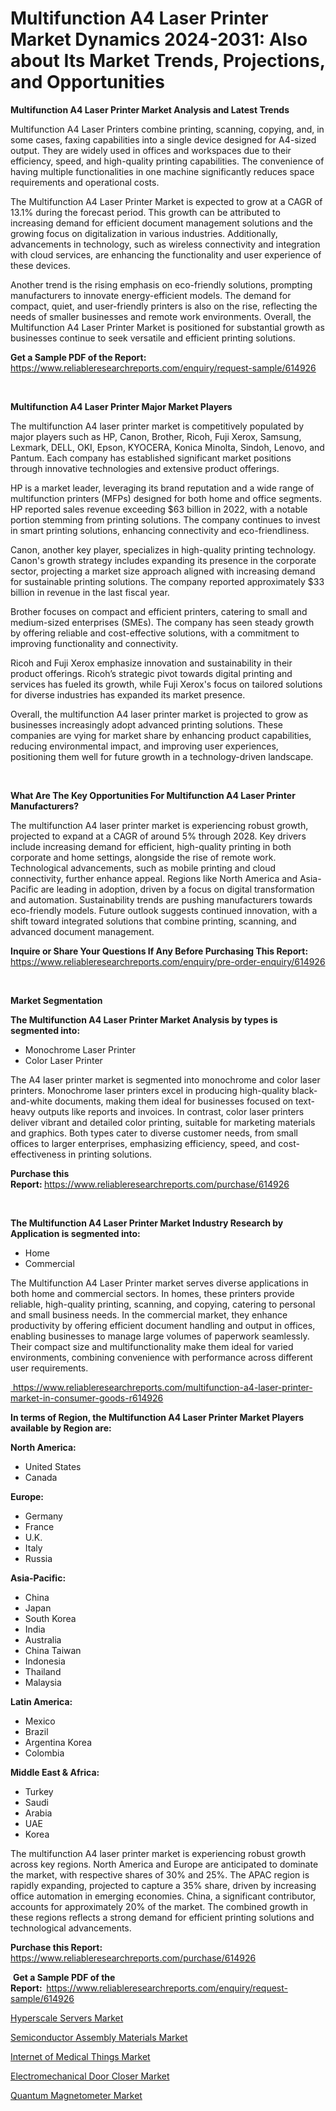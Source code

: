 <p><h1>Multifunction A4 Laser Printer Market Dynamics 2024-2031: Also about Its Market Trends, Projections, and Opportunities</h1></p><p><strong>Multifunction A4 Laser Printer Market Analysis and Latest Trends</strong></p>
<p><p>Multifunction A4 Laser Printers combine printing, scanning, copying, and, in some cases, faxing capabilities into a single device designed for A4-sized output. They are widely used in offices and workspaces due to their efficiency, speed, and high-quality printing capabilities. The convenience of having multiple functionalities in one machine significantly reduces space requirements and operational costs.</p><p>The Multifunction A4 Laser Printer Market is expected to grow at a CAGR of 13.1% during the forecast period. This growth can be attributed to increasing demand for efficient document management solutions and the growing focus on digitalization in various industries. Additionally, advancements in technology, such as wireless connectivity and integration with cloud services, are enhancing the functionality and user experience of these devices. </p><p>Another trend is the rising emphasis on eco-friendly solutions, prompting manufacturers to innovate energy-efficient models. The demand for compact, quiet, and user-friendly printers is also on the rise, reflecting the needs of smaller businesses and remote work environments. Overall, the Multifunction A4 Laser Printer Market is positioned for substantial growth as businesses continue to seek versatile and efficient printing solutions.</p></p>
<p><strong>Get a Sample PDF of the Report:&nbsp;</strong> <a href="https://www.reliableresearchreports.com/enquiry/request-sample/614926?utm_campaign=1677&utm_medium=2&utm_source=Github&utm_content=ia&utm_term=18102024&utm_id=multifunction-a4-laser-printer">https://www.reliableresearchreports.com/enquiry/request-sample/614926</a></p>
<p>&nbsp;</p>
<p><strong>Multifunction A4 Laser Printer Major Market Players</strong></p>
<p><p>The multifunction A4 laser printer market is competitively populated by major players such as HP, Canon, Brother, Ricoh, Fuji Xerox, Samsung, Lexmark, DELL, OKI, Epson, KYOCERA, Konica Minolta, Sindoh, Lenovo, and Pantum. Each company has established significant market positions through innovative technologies and extensive product offerings.</p><p>HP is a market leader, leveraging its brand reputation and a wide range of multifunction printers (MFPs) designed for both home and office segments. HP reported sales revenue exceeding $63 billion in 2022, with a notable portion stemming from printing solutions. The company continues to invest in smart printing solutions, enhancing connectivity and eco-friendliness.</p><p>Canon, another key player, specializes in high-quality printing technology. Canon's growth strategy includes expanding its presence in the corporate sector, projecting a market size approach aligned with increasing demand for sustainable printing solutions. The company reported approximately $33 billion in revenue in the last fiscal year.</p><p>Brother focuses on compact and efficient printers, catering to small and medium-sized enterprises (SMEs). The company has seen steady growth by offering reliable and cost-effective solutions, with a commitment to improving functionality and connectivity.</p><p>Ricoh and Fuji Xerox emphasize innovation and sustainability in their product offerings. Ricoh’s strategic pivot towards digital printing and services has fueled its growth, while Fuji Xerox's focus on tailored solutions for diverse industries has expanded its market presence.</p><p>Overall, the multifunction A4 laser printer market is projected to grow as businesses increasingly adopt advanced printing solutions. These companies are vying for market share by enhancing product capabilities, reducing environmental impact, and improving user experiences, positioning them well for future growth in a technology-driven landscape.</p></p>
<p>&nbsp;</p>
<p><strong>What Are The Key Opportunities For Multifunction A4 Laser Printer Manufacturers?</strong></p>
<p><p>The multifunction A4 laser printer market is experiencing robust growth, projected to expand at a CAGR of around 5% through 2028. Key drivers include increasing demand for efficient, high-quality printing in both corporate and home settings, alongside the rise of remote work. Technological advancements, such as mobile printing and cloud connectivity, further enhance appeal. Regions like North America and Asia-Pacific are leading in adoption, driven by a focus on digital transformation and automation. Sustainability trends are pushing manufacturers towards eco-friendly models. Future outlook suggests continued innovation, with a shift toward integrated solutions that combine printing, scanning, and advanced document management.</p></p>
<p><strong>Inquire or Share Your Questions If Any Before Purchasing This Report:</strong> <a href="https://www.reliableresearchreports.com/enquiry/pre-order-enquiry/614926?utm_campaign=1677&utm_medium=2&utm_source=Github&utm_content=ia&utm_term=18102024&utm_id=multifunction-a4-laser-printer">https://www.reliableresearchreports.com/enquiry/pre-order-enquiry/614926</a></p>
<p>&nbsp;</p>
<p><strong>Market Segmentation</strong></p>
<p><strong>The Multifunction A4 Laser Printer Market Analysis by types is segmented into:</strong></p>
<p><ul><li>Monochrome Laser Printer</li><li>Color Laser Printer</li></ul></p>
<p><p>The A4 laser printer market is segmented into monochrome and color laser printers. Monochrome laser printers excel in producing high-quality black-and-white documents, making them ideal for businesses focused on text-heavy outputs like reports and invoices. In contrast, color laser printers deliver vibrant and detailed color printing, suitable for marketing materials and graphics. Both types cater to diverse customer needs, from small offices to larger enterprises, emphasizing efficiency, speed, and cost-effectiveness in printing solutions.</p></p>
<p><strong>Purchase this Report:&nbsp;</strong><a href="https://www.reliableresearchreports.com/purchase/614926?utm_campaign=1677&utm_medium=2&utm_source=Github&utm_content=ia&utm_term=18102024&utm_id=multifunction-a4-laser-printer">https://www.reliableresearchreports.com/purchase/614926</a></p>
<p>&nbsp;</p>
<p><strong>The Multifunction A4 Laser Printer Market Industry Research by Application is segmented into:</strong></p>
<p><ul><li>Home</li><li>Commercial</li></ul></p>
<p><p>The Multifunction A4 Laser Printer market serves diverse applications in both home and commercial sectors. In homes, these printers provide reliable, high-quality printing, scanning, and copying, catering to personal and small business needs. In the commercial market, they enhance productivity by offering efficient document handling and output in offices, enabling businesses to manage large volumes of paperwork seamlessly. Their compact size and multifunctionality make them ideal for varied environments, combining convenience with performance across different user requirements.</p></p>
<p><a href="https://www.reliableresearchreports.com/multifunction-a4-laser-printer-market-in-consumer-goods-r614926?utm_campaign=1677&utm_medium=2&utm_source=Github&utm_content=ia&utm_term=18102024&utm_id=multifunction-a4-laser-printer">&nbsp;https://www.reliableresearchreports.com/multifunction-a4-laser-printer-market-in-consumer-goods-r614926</a></p>
<p><strong>In terms of Region, the Multifunction A4 Laser Printer Market Players available by Region are:</strong></p>
<p>
    <p> <strong> North America: </strong>
        <ul>
            <li>United States</li>
            <li>Canada</li>
        </ul>
        </p> 
    <p> <strong> Europe: </strong>
        <ul>
            <li>Germany</li>
            <li>France</li>
            <li>U.K.</li>
            <li>Italy</li>
            <li>Russia</li>
        </ul>
        </p> 
    <p> <strong> Asia-Pacific: </strong>
        <ul>
            <li>China</li>
            <li>Japan</li>
            <li>South Korea</li>
            <li>India</li>
            <li>Australia</li>
            <li>China Taiwan</li>
            <li>Indonesia</li>
            <li>Thailand</li>
            <li>Malaysia</li>
        </ul>
        </p> 
    <p> <strong> Latin America: </strong>
        <ul>
            <li>Mexico</li>
            <li>Brazil</li>
            <li>Argentina Korea</li>
            <li>Colombia</li>
        </ul>
        </p> 
    <p> <strong> Middle East & Africa: </strong>
        <ul>
            <li>Turkey</li>
            <li>Saudi</li>
            <li>Arabia</li>
            <li>UAE</li>
            <li>Korea</li>
        </ul>
    </p>
    </p>
<p><p>The multifunction A4 laser printer market is experiencing robust growth across key regions. North America and Europe are anticipated to dominate the market, with respective shares of 30% and 25%. The APAC region is rapidly expanding, projected to capture a 35% share, driven by increasing office automation in emerging economies. China, a significant contributor, accounts for approximately 20% of the market. The combined growth in these regions reflects a strong demand for efficient printing solutions and technological advancements.</p></p>
<p><strong>Purchase this Report: </strong><a href="https://www.reliableresearchreports.com/purchase/614926?utm_campaign=1677&utm_medium=2&utm_source=Github&utm_content=ia&utm_term=18102024&utm_id=multifunction-a4-laser-printer">https://www.reliableresearchreports.com/purchase/614926</a></p>
<p>&nbsp;<strong>Get a Sample PDF of the Report:&nbsp;&nbsp;</strong><a href="https://www.reliableresearchreports.com/enquiry/request-sample/614926?utm_campaign=1677&utm_medium=2&utm_source=Github&utm_content=ia&utm_term=18102024&utm_id=multifunction-a4-laser-printer">https://www.reliableresearchreports.com/enquiry/request-sample/614926</a></p>
<p><strong></strong></p>
<p><p><a href="https://github.com/SanjidaKhan901/Market-Research-Report-List-1/blob/main/hyperscale-servers-market.md?utm_campaign=1677&utm_medium=2&utm_source=Github&utm_content=ia&utm_term=18102024&utm_id=multifunction-a4-laser-printer">Hyperscale Servers Market</a></p><p><a href="https://www.linkedin.com/pulse/semiconductor-assembly-materials-market-innovations-trends-5pm0f?utm_campaign=1677&utm_medium=2&utm_source=Github&utm_content=ia&utm_term=18102024&utm_id=multifunction-a4-laser-printer">Semiconductor Assembly Materials Market</a></p><p><a href="https://www.linkedin.com/pulse/internet-medical-things-market-opportunities-emerging-global-l73df?utm_campaign=1677&utm_medium=2&utm_source=Github&utm_content=ia&utm_term=18102024&utm_id=multifunction-a4-laser-printer">Internet of Medical Things Market</a></p><p><a href="https://www.linkedin.com/pulse/sustainability-trends-electromechanical-door-closer-industry-ef8vf?utm_campaign=1677&utm_medium=2&utm_source=Github&utm_content=ia&utm_term=18102024&utm_id=multifunction-a4-laser-printer">Electromechanical Door Closer Market</a></p><p><a href="https://www.linkedin.com/pulse/quantum-magnetometer-industry-insights-report-analyzing-market-wklpc?utm_campaign=1677&utm_medium=2&utm_source=Github&utm_content=ia&utm_term=18102024&utm_id=multifunction-a4-laser-printer">Quantum Magnetometer Market</a></p></p>
